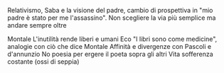 Relativismo, Saba e la visione del padre, cambio di prospettiva in "mio padre è stato per me l'assassino". Non scegliere la via più semplice ma andare sempre oltre

Montale
L'inutilità rende liberi e umani
Eco "I libri sono come medicine", analogie con ciò che dice Montale
Affinità e divergenze con Pascoli e d'annunzio
No poesia per ergere il poeta sopra gli altri
Vita sofferenza costante (ossi di seppia)